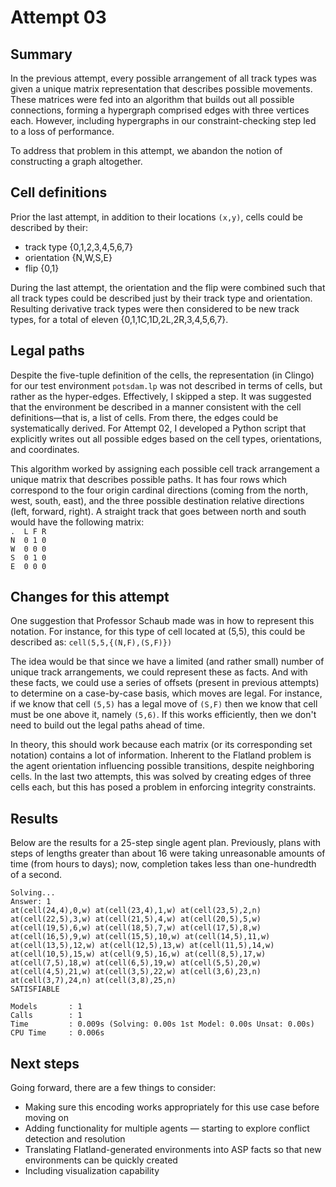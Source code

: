 # Attempt 03

## Summary
In the previous attempt, every possible arrangement of all track types was given a unique matrix representation that describes possible movements.  These matrices were fed into an algorithm that builds out all possible connections, forming a hypergraph comprised edges with three vertices each.  However, including hypergraphs in our constraint-checking step led to a loss of performance.

To address that problem in this attempt, we abandon the notion of constructing a graph altogether.

## Cell definitions
Prior the last attempt, in addition to their locations `(x,y)`, cells could be described by their:
* track type {0,1,2,3,4,5,6,7}
* orientation {N,W,S,E}
* flip {0,1}

During the last attempt, the orientation and the flip were combined such that all track types could be described just by their track type and orientation.  Resulting derivative track types were then considered to be new track types, for a total of eleven {0,1,1C,1D,2L,2R,3,4,5,6,7}.

## Legal paths
Despite the five-tuple definition of the cells, the representation (in Clingo) for our test environment `potsdam.lp` was not described in terms of cells, but rather as the hyper-edges.  Effectively, I skipped a step.  It was suggested that the environment be described in a manner consistent with the cell definitions—that is, a list of cells.  From there, the edges could be systematically derived.  For Attempt 02, I developed a Python script that explicitly writes out all possible edges based on the cell types, orientations, and coordinates.

This algorithm worked by assigning each possible cell track arrangement a unique matrix that describes possible paths.  It has four rows which correspond to the four origin cardinal directions (coming from the north, west, south, east), and the three possible destination relative directions (left, forward, right).  A straight track that goes between north and south would have the following matrix:<br>
`.	L F R`<br>
`N	0 1 0`<br>
`W	0 0 0`<br>
`S	0 1 0`<br>
`E 	0 0 0`<br>

## Changes for this attempt
One suggestion that Professor Schaub made was in how to represent this notation.  For instance, for this type of cell located at (5,5), this could be described as:
`cell(5,5,{(N,F),(S,F)})`

The idea would be that since we have a limited (and rather small) number of unique track arrangements, we could represent these as facts.  And with these facts, we could use a series of offsets (present in previous attempts) to determine on a case-by-case basis, which moves are legal.  For instance, if we know that cell `(5,5)` has a legal move of `(S,F)` then we know that cell must be one above it, namely `(5,6)`.  If this works efficiently, then we don't need to build out the legal paths ahead of time.

In theory, this should work because each matrix (or its corresponding set notation) contains a lot of information.  Inherent to the Flatland problem is the agent orientation influencing possible transitions, despite neighboring cells.  In the last two attempts, this was solved by creating edges of three cells each, but this has posed a problem in enforcing integrity constraints.

## Results

Below are the results for a 25-step single agent plan.  Previously, plans with steps of lengths greater than about 16 were taking unreasonable amounts of time (from hours to days); now, completion takes less than one-hundredth of a second.
```
Solving...
Answer: 1
at(cell(24,4),0,w) at(cell(23,4),1,w) at(cell(23,5),2,n) at(cell(22,5),3,w) at(cell(21,5),4,w) at(cell(20,5),5,w) at(cell(19,5),6,w) at(cell(18,5),7,w) at(cell(17,5),8,w) at(cell(16,5),9,w) at(cell(15,5),10,w) at(cell(14,5),11,w) at(cell(13,5),12,w) at(cell(12,5),13,w) at(cell(11,5),14,w) at(cell(10,5),15,w) at(cell(9,5),16,w) at(cell(8,5),17,w) at(cell(7,5),18,w) at(cell(6,5),19,w) at(cell(5,5),20,w) at(cell(4,5),21,w) at(cell(3,5),22,w) at(cell(3,6),23,n) at(cell(3,7),24,n) at(cell(3,8),25,n)
SATISFIABLE

Models       : 1
Calls        : 1
Time         : 0.009s (Solving: 0.00s 1st Model: 0.00s Unsat: 0.00s)
CPU Time     : 0.006s
```

## Next steps

Going forward, there are a few things to consider:
* Making sure this encoding works appropriately for this use case before moving on
* Adding functionality for multiple agents — starting to explore conflict detection and resolution
* Translating Flatland-generated environments into ASP facts so that new environments can be quickly created
* Including visualization capability
